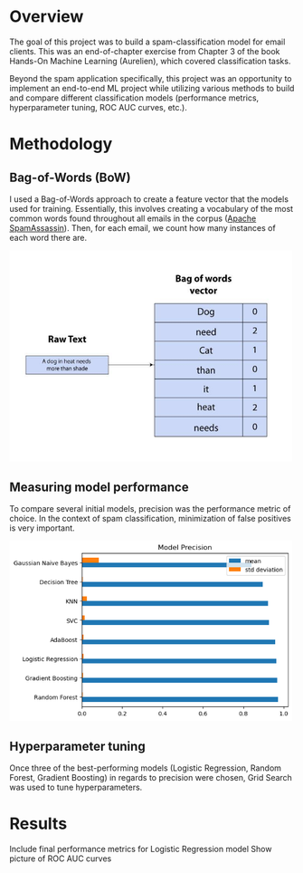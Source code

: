 # Overview 
The goal of this project was to build a spam-classification model for email clients. This was an end-of-chapter exercise from Chapter 3 of the book Hands-On Machine Learning (Aurelien), which covered classification tasks. 

Beyond the spam application specifically, this project was an opportunity to implement an end-to-end ML project while utilizing various methods to build and compare different classification models (performance metrics, hyperparameter tuning, ROC AUC curves, etc.).

# Methodology
## Bag-of-Words (BoW) 
I used a Bag-of-Words approach to create a feature vector that the models used for training. Essentially, this involves creating a vocabulary of the most common words found throughout all emails in the corpus ([Apache SpamAssassin](https://spamassassin.apache.org/old/publiccorpus/)). Then, for each email, we count how many instances of each word there are. 

<img src="figures/bow.jpeg" alt="BoW diagram" width="500">  

## Measuring model performance
To compare several initial models, precision was the performance metric of choice. In the context of spam classification, minimization of false positives is very important. 

<img src="figures/model_precision.png" alt="Untuned model precisions" width="500">  

## Hyperparameter tuning
Once three of the best-performing models (Logistic Regression, Random Forest, Gradient Boosting) in regards to precision were chosen, Grid Search was used to tune hyperparameters. 

# Results
Include final performance metrics for Logistic Regression model 
Show picture of ROC AUC curves 

